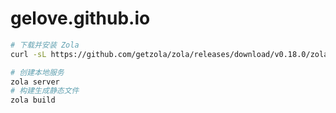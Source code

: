 # gelove.github.io

```sh
# 下载并安装 Zola
curl -sL https://github.com/getzola/zola/releases/download/v0.18.0/zola-v0.18.0-x86_64-unknown-linux-gnu.tar.gz | tar xz -C /usr/local/bin
```

```sh
# 创建本地服务
zola server
# 构建生成静态文件
zola build
```
